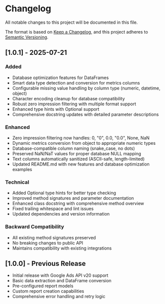 # Changelog

All notable changes to this project will be documented in this file.

The format is based on [Keep a Changelog](https://keepachangelog.com/en/1.0.0/),
and this project adheres to [Semantic Versioning](https://semver.org/spec/v2.0.0.html).

## [1.0.1] - 2025-07-21

### Added
- Database optimization features for DataFrames
- Smart data type detection and conversion for metrics columns
- Configurable missing value handling by column type (numeric, datetime, object)
- Character encoding cleanup for database compatibility
- Robust zero impression filtering with multiple format support
- Enhanced type hints with Optional support
- Comprehensive docstring updates with detailed parameter descriptions

### Enhanced
- Zero impression filtering now handles: 0, "0", 0.0, "0.0", None, NaN
- Dynamic metrics conversion from object to appropriate numeric types
- Database-compatible column naming (snake_case, no dots)
- Preserved NaN/NaT values for proper database NULL mapping
- Text columns automatically sanitized (ASCII-safe, length-limited)
- Updated README.md with new features and database optimization examples

### Technical
- Added Optional type hints for better type checking
- Improved method signatures and parameter documentation
- Enhanced class docstring with comprehensive method overview
- Fixed trailing whitespace and lint issues
- Updated dependencies and version information

### Backward Compatibility
- All existing method signatures preserved
- No breaking changes to public API
- Maintains compatibility with existing integrations

## [1.0.0] - Previous Release
- Initial release with Google Ads API v20 support
- Basic data extraction and DataFrame conversion
- Pre-configured report models
- Custom report creation capabilities
- Comprehensive error handling and retry logic
